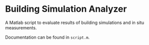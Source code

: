 # Building Simulation Analyzer

A Matlab script to evaluate results of building simulations and in situ measurements.

Documentation can be found in `script.m`.
